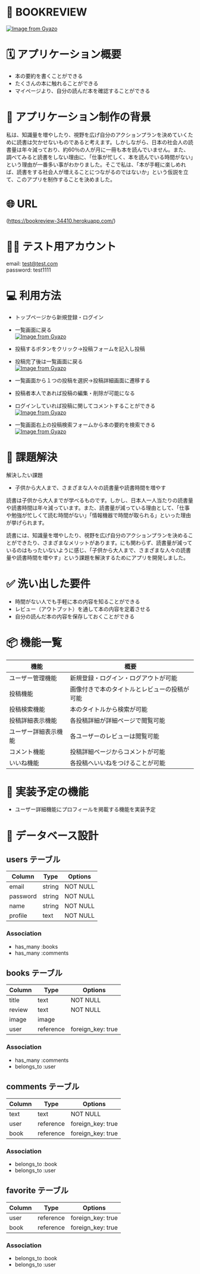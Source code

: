 # 📕 BOOKREVIEW
[![Image from Gyazo](https://i.gyazo.com/a0d47b2fb6f1e6a211ffd0157b568136.gif)](https://gyazo.com/a0d47b2fb6f1e6a211ffd0157b568136)


# 🗓 アプリケーション概要

- 本の要約を書くことができる
- たくさんの本に触れることができる
- マイページより、自分の読んだ本を確認することができる


# 💭 アプリケーション制作の背景

私は、知識量を増やしたり、視野を広げ自分のアクションプランを決めていくために読書は欠かせないものであると考えます。しかしながら、日本の社会人の読書量は年々減っており、約60％の人が月に一冊も本を読んでいません。また、調べてみると読書をしない理由に、「仕事が忙しく、本を読んでいる時間がない」という理由が一番多い事がわかりました。そこで私は、「本が手軽に楽しめれば、読書をする社会人が増えることにつながるのではないか」という仮説を立て、このアプリを制作することを決めました。


# 🌐 URL

(https://bookreview-34410.herokuapp.com/)


# 🙋‍♂️ テスト用アカウント

email:    test@test.com  
password: test1111  


# 💻 利用方法

- トップページから新規登録・ログイン  
- 一覧画面に戻る  
[![Image from Gyazo](https://i.gyazo.com/d8dcec8f675cd2c0adbe57d39eef66ce.gif)](https://gyazo.com/d8dcec8f675cd2c0adbe57d39eef66ce)


- 投稿するボタンをクリック→投稿フォームを記入し投稿  
- 投稿完了後は一覧画面に戻る  
[![Image from Gyazo](https://i.gyazo.com/4b8098e769f11b24f6a2786d97eb54c5.gif)](https://gyazo.com/4b8098e769f11b24f6a2786d97eb54c5)

- 一覧画面から１つの投稿を選択→投稿詳細画面に遷移する  
- 投稿者本人であれば投稿の編集・削除が可能になる  
- ログインしていれば投稿に関してコメントすることができる  
[![Image from Gyazo](https://i.gyazo.com/0e40730931085600b312c15f471bd096.gif)](https://gyazo.com/0e40730931085600b312c15f471bd096)

- 一覧画面右上の投稿検索フォームから本の要約を検索できる
[![Image from Gyazo](https://i.gyazo.com/3237b96bf27eeadaec2ec2e7dacee782.gif)](https://gyazo.com/3237b96bf27eeadaec2ec2e7dacee782)


# 📝 課題解決

解決したい課題
- 子供から大人まで、さまざまな人々の読書量や読書時間を増やす

読書は子供から大人までが学べるものです。しかし、日本人一人当たりの読書量や読書時間は年々減っています。また、読書量が減っている理由として、「仕事や勉強が忙しくて読む時間がない」「情報機器で時間が取られる」といった理由が挙げられます。

読書には、知識量を増やしたり、視野を広げ自分のアクションプランを決めることができたり、さまざまなメリットがあります。にも関わらず、読書量が減っているのはもったいないように感じ、「子供から大人まで、さまざまな人々の読書量や読書時間を増やす」という課題を解決するためにアプリを開発しました。


# ✅ 洗い出した要件

- 時間がない人でも手軽に本の内容を知ることができる
- レビュー（アウトプット）を通して本の内容を定着させる
- 自分の読んだ本の内容を保存しておくことができる


# 📦 機能一覧

| 機能                 | 概要                                         |
| -------------------- | -------------------------------------------- |
| ユーザー管理機能     | 新規登録・ログイン・ログアウトが可能         |
| 投稿機能             | 画像付きで本のタイトルとレビューの投稿が可能 |
| 投稿検索機能         | 本のタイトルから検索が可能                   |
| 投稿詳細表示機能     | 各投稿詳細が詳細ページで閲覧可能             |
| ユーザー詳細表示機能 | 各ユーザーのレビューは閲覧可能               |
| コメント機能         | 投稿詳細ページからコメントが可能             |
| いいね機能           | 各投稿へいいねをつけることが可能             |


# 🔨 実装予定の機能

- ユーザー詳細機能にプロフィールを掲載する機能を実装予定


# 📎 データベース設計

## users テーブル

| Column     | Type    | Options   |
| ---------- | ------- | --------- |
| email      | string  | NOT NULL  |
| password   | string  | NOT NULL  |
| name       | string  | NOT NULL  |
| profile    | text    | NOT NULL  | 

### Association
- has_many :books
- has_many :comments


## books テーブル

| Column     | Type      | Options                    |
| ---------- | --------- | -------------------------- |
| title      | text      | NOT NULL                   |
| review     | text      | NOT NULL                   |
| image      | image     |                            | 
| user       | reference | foreign_key: true          | 

### Association
- has_many   :comments
- belongs_to :user


## comments テーブル

| Column     | Type      | Options                    |
| ---------- | --------- | -------------------------- |
| text       | text      | NOT NULL                   |
| user       | reference | foreign_key: true          |
| book       | reference | foreign_key: true          |

### Association
- belongs_to :book
- belongs_to :user


## favorite テーブル

| Column     | Type      | Options                    |
| ---------- | --------- | -------------------------- |
| user       | reference | foreign_key: true          |
| book       | reference | foreign_key: true          |

### Association
- belongs_to :book
- belongs_to :user